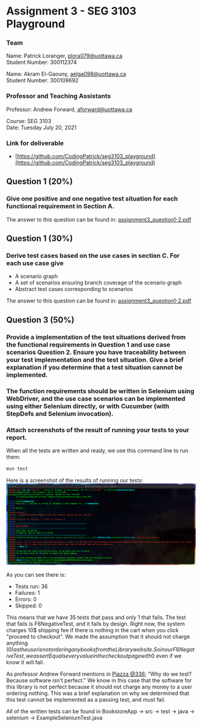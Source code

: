 # Assignment 3 - SEG 3103 Playground

### Team

Name: Patrick Loranger, plora079@uottawa.ca<br>
Student Number: 300112374<br>

Name: Akram El-Gaouny, aelga098@uottawa.ca<br>
Student Number: 300109692

### Professor and Teaching Assistants

Professor: Andrew Forward, aforward@uottawa.ca<br>

Course: SEG 3103<br>
Date: Tuesday July 20, 2021

### Link for deliverable

* [https://github.com/CodingPatrick/seg3103_playground](https://github.com/CodingPatrick/seg3103_playground)

## Question 1 (20%)
### Give one positive and one negative test situation for each functional requirement in Section A.

The answer to this question can be found in: [assignment3_question1-2.pdf](assignment3_question1-2.pdf)

## Question 1 (30%)
### Derive test cases based on the use cases in section C. For each use case give
* A scenario graph
* A set of scenarios ensuring branch coverage of the scenario graph
* Abstract test cases corresponding to scenarios

The answer to this question can be found in: [assignment3_question1-2.pdf](assignment3_question1-2.pdf)

## Question 3 (50%)
### Provide a implementation of the test situations derived from the functional requirements in Question 1 and use case scenarios Question 2. Ensure you have traceability between your test implementation and the test situation. Give a brief explanation if you determine that a test situation cannot be implemented. 
### The function requirements should be written in Selenium using WebDriver, and the use case scenarios can be implemented using either Selenium directly, or with Cucumber (with StepDefs and Selenium invocation). 
### Attach screenshots of the result of running your tests to your report.



When all the tests are written and ready, we use this command line to run them:
```bash
mvn test
```

Here is a screenshot of the results of running our tests:
![testing picture](assets/tests.png)

As you can see there is:
* Tests run: 36
* Failures: 1
* Errors: 0
* Skipped: 0

This means that we have 35 tests that pass and only 1 that fails. The test that fails is F6NegativeTest, and it fails by design. Right now, the system charges 10$ shipping fee if there is nothing in the cart when you click "proceed to checkout". We made the assumption that it should not charge anything (0$) as the user is not ordering any books from the Library website. So in our F6NegativeTest, we assertEquals every value in the checkout page with 0$ even if we know it will fail. 

As professor Andrew Forward mentions in [Piazza @336:](https://piazza.com/class/knxg0zgsce5jp?cid=366) "Why do we test? Because software isn't perfect." We know in this case that the software for this library is not perfect because it should not charge any money to a user ordering nothing. This was a brief explanation on why we determined that this test cannot be implemented as a passing test, and must fail.

All of the written tests can be found in BookstoreApp -> src -> test -> java -> selenium -> ExampleSeleniumTest.java
